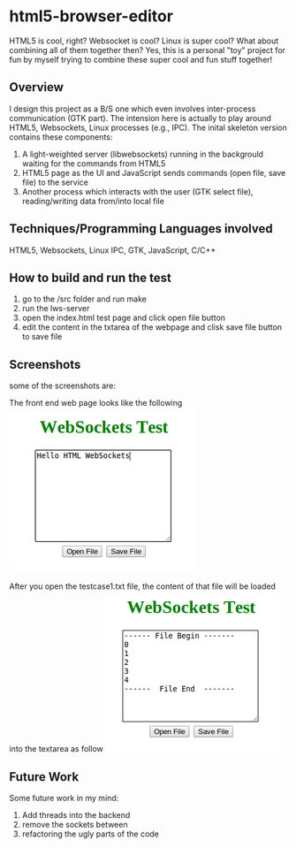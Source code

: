 html5-browser-editor
====================

HTML5 is cool, right? Websocket is cool? Linux is super cool? What about combining all of them together then? Yes, this is a personal "toy" project for fun by myself trying to combine these super cool and fun stuff together!

## Overview
I design this project as a B/S one which even involves inter-process communication (GTK part). The intension here is actually to play around HTML5, Websockets, Linux processes (e.g., IPC). The inital skeleton version contains these components: 

1. A light-weighted server (libwebsockets) running in the backgrould waiting for the commands from HTML5
2. HTML5 page as the UI and JavaScript sends commands (open file, save file) to the service
3. Another process which interacts with the user (GTK select file), reading/writing data from/into local file

## Techniques/Programming Languages involved 
HTML5, Websockets, Linux IPC, GTK, JavaScript, C/C++

## How to build and run the test

1. go to the /src folder and run make
2. run the lws-server
3. open the index.html test page and click open file button
4. edit the content in the txtarea of the webpage and clisk save file button to save file

## Screenshots

some of the screenshots are:

The front end web page looks like the following
![alt tag](https://github.com/yongminyan/html5-browser-editor/blob/master/screenshots.d/mainPageUI.png)

After you open the testcase1.txt file, the content of that file will be loaded into the textarea as follow
![alt tag](https://github.com/yongminyan/html5-browser-editor/blob/master/screenshots.d/openFile.png)


## Future Work

Some future work in my mind:

1. Add threads into the backend
2. remove the sockets between 
3. refactoring the ugly parts of the code
